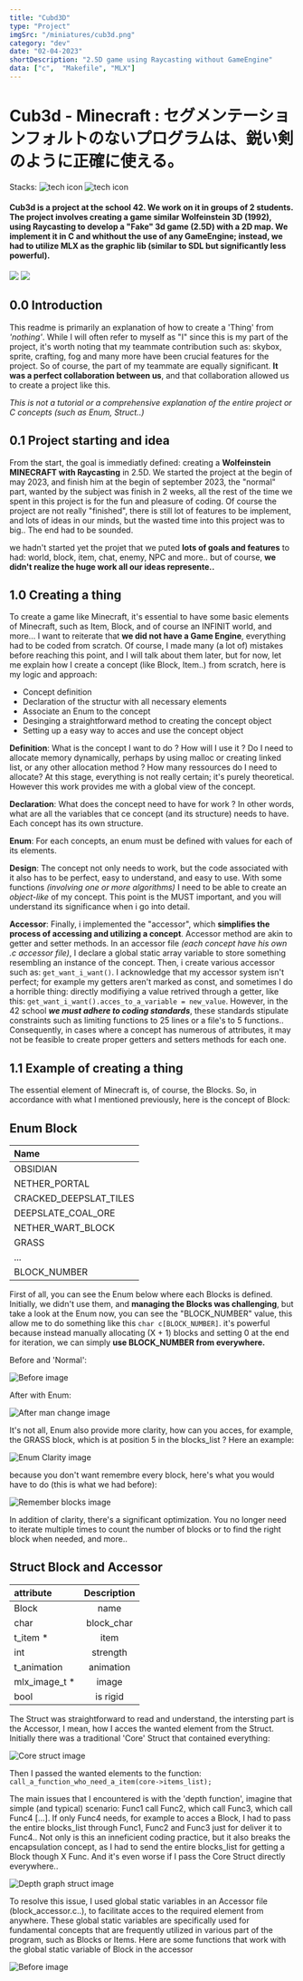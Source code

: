 ```yaml
---
title: "Cubd3D"
type: "Project"
imgSrc: "/miniatures/cub3d.png"
category: "dev"
date: "02-04-2023"
shortDescription: "2.5D game using Raycasting without GameEngine"
data: ["c",  "Makefile", "MLX"]
---
```



# Cub3d - Minecraft : セグメンテーションフォルトのないプログラムは、鋭い剣のように正確に使える。

Stacks: ![tech icon](https://img.shields.io/badge/C-00599C?style=for-the-badge&logo=c&logoColor=white) ![tech icon](https://img.shields.io/badge/Makefile-000000?style=for-the-badge&logo=gnubash&logoColor=white)

#### Cub3d is a project at the school 42. We work on it in groups of 2 students. The project involves creating a game similar Wolfeinstein 3D (1992), using Raycasting to develop a "Fake" 3d game (2.5D) with a 2D map. We implement it in C and whithout the use of any GameEngine; instead, we had to utilize MLX as the graphic lib (similar to SDL but significantly less powerful).

<img src="https://i.goopics.net/gn5v60.png" style="max-width:40%;" />
<img src="https://i.goopics.net/km1wsr.png" style="max-width:40%;" />

## 0.0 Introduction
This readme is primarily an explanation of how to create a 'Thing' from *'nothing'*. While I will often refer to myself as "I" since this is my part of the project, it's worth noting that my teammate contribution such as: skybox, sprite, crafting, fog and many more have been crucial features for the project. So of course, the part of my teammate are equally significant. **It was a perfect collaboration between us**, and that collaboration allowed us to create a project like this.

*This is not a tutorial or a comprehensive explanation of the entire project or C concepts (such as Enum, Struct..)*

## 0.1 Project starting and idea

From the start, the goal is immediatly defined: creating a **Wolfeinstein MINECRAFT with Raycasting** in 2.5D. We started the project at the begin of may 2023, and finish him at the begin of september 2023, the "normal" part, wanted by the subject was finish in 2 weeks, all the rest of the time we spent in this project is for the fun and pleasure of coding. Of course the project are not really "finished", there is still lot of features to be implement, and lots of ideas in our minds, but the wasted time into this project was to big.. The end had to be sounded. 

we hadn't started yet the projet that we puted **lots of goals and features** to had: world, block, item, chat, enemy, NPC and more.. but of course, **we didn't realize the huge work all our ideas represente..**


## 1.0 Creating a thing

To create a game like Minecraft, it's essential to have some basic elements of Minecraft, such as Item, Block, and of course an INFINIT world, and more... I want to reiterate that **we did not have a Game Engine**, everything had to be coded from scratch. Of course, I made many (a lot of) mistakes before reaching this point, and I will talk about them later, but for now, let me explain how I create a concept (like Block, Item..) from scratch, here is my logic and approach:

- Concept definition 
- Declaration of the structur with all necessary elements
- Associate an Enum to the concept
- Desinging a straightforward method to creating the concept object
- Setting up a easy way to acces and use the concept object

**Definition**: What is the concept I want to do ? How will I use it ? Do  I need to allocate memory dynamically, perhaps by using malloc or creating linked list, or any other allocation method ? How many ressources do I need to allocate? At this stage, everything is not really certain; it's purely theoretical. However this work provides me with a global view of the concept.

**Declaration**: What does the concept need to have for work ? In other words, what are all the variables that ce concept (and its structure) needs to have. Each concept has its own structure.

**Enum**: For each concepts, an enum must be defined with values for each of its elements.

**Design**: The concept not only needs to work, but the code associated with it also has to be perfect, easy to understand, and easy to use. With some functions *(involving one or more algorithms)* I need to be able to create an *object-like* of my concept. This point is the MUST important, and you will understand its significance when i go into detail.

**Accessor**: Finally, i implemented the "accessor", which **simplifies the process of accessing and utilizing a concept**. Accessor method are akin to getter and setter methods. In an accessor file *(each concept have his own .c accessor file)*, I declare a global static array variable to store something resembling an instance of the concept. Then, i create various accessor such as: ```get_want_i_want()```. I acknowledge that my accessor system isn't perfect; for example my getters aren't marked as const, and sometimes I do a horrible thing: directly modifiying a value retrived through a getter, like this: ```get_want_i_want().acces_to_a_variable = new_value```. However, in  the 42 school  **_we must adhere to coding standards_**, these standards stipulate constraints such as limiting functions to 25 lines or a file's to 5 functions.. Consequently, in cases where a concept has numerous of attributes, it may not be feasible to create proper getters and setters methods for each one.


## 1.1 Example of creating a thing

The essential element of Minecraft is, of course, the Blocks. So, in accordance with what I mentioned previously, here is the concept of Block:

## Enum Block

| Name      |
| :---           |
| 	OBSIDIAN |
|	NETHER_PORTAL |
|	CRACKED_DEEPSLAT_TILES |
|	DEEPSLATE_COAL_ORE |
|	NETHER_WART_BLOCK |
|	GRASS |
| ... |
| BLOCK_NUMBER |

First of all, you can see the Enum below where each Blocks is defined. Initially, we didn't use them, and **managing the Blocks was challenging**, but take a look at the Enum now, you can see the "BLOCK_NUMBER" value, this allow me to do something  like this ```char c[BLOCK_NUMBER]```. it's powerful because instead manually allocating (X + 1) blocks and setting 0 at the end for iteration, we can simply **use BLOCK_NUMBER from everywhere.**

Before and 'Normal':

![Before image](/item_images/cub3d/BeforeManChange.png)

After with Enum:

![After man change image](/item_images/cub3d/AfterManChange.png)

It's not all, Enum also provide more clarity, how can you acces, for example, the GRASS block, which is at position 5 in the blocks_list ? Here an example:

![Enum Clarity image](/item_images/cub3d/EnumClarity.png)

because you don't want remembre every block, here's what you would have to do (this is what we had before):

![Remember blocks image](/item_images/cub3d/RememberBlocks.png)

In addition of clarity, there's a significant optimization. You no longer need to iterate multiple times to count the number of blocks or to find the right block when needed, and more..

## Struct Block and Accessor

| attribute      | Description |
| :---           |    :----:   |
|	Block		 |	name        |
|	char	|		block_char |
|	t_item	*|		item |
|	int		|		strength |
|	t_animation	|	animation |
|	mlx_image_t	*|	image |
|	bool	|		is rigid |

The Struct was straightforward to read and understand, the intersting part is the Accessor, I mean, how I acces the wanted element from the Struct. Initially there was a traditional 'Core' Struct that contained everything:

![Core struct image](/item_images/cub3d/CoreStruct.png)

Then I passed the wanted elements to the function:
```call_a_function_who_need_a_item(core->items_list);```

The main issues that I encountered is with the 'depth function', imagine that simple (and typical) scenario:
Func1 call Func2, which call Func3, which call Func4 [...]. If only Func4 needs, for example to acces a Block, I had to pass the entire blocks_list through Func1, Func2 and Func3 just for deliver it to Func4.. Not only is this an inneficient coding practice, but it also breaks the encapsulation concept, as I had to send the entire blocks_list for getting a Block though X Func. And it's even worse if I pass the Core Struct directly everywhere..

![Depth graph struct image](/item_images/cub3d/DepthGraph.png)

To resolve this issue, I used global static variables in an Accessor file (block_accessor.c..), to facilitate acces to the required element from anywhere. These global static variables are specifically used for fundamental concepts that are frequently utilized in various part of the program, such as Blocks or Items. Here are some functions that work with the global static variable of Block in the accessor

![Before image](/item_images/cub3d/GlobalAccessor.png)